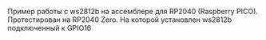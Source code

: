 Пример работы с ws2812b на ассемблере для RP2040 (Raspberry PICO).
Протестирован на RP2040 Zero. На которой установлен ws2812b подключенный к GPIO16  
